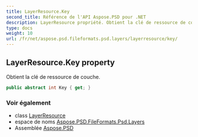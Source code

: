 ```yaml
---
title: LayerResource.Key
second_title: Référence de l'API Aspose.PSD pour .NET
description: LayerResource propriété. Obtient la clé de ressource de couche.
type: docs
weight: 10
url: /fr/net/aspose.psd.fileformats.psd.layers/layerresource/key/
---
```

## LayerResource.Key property

Obtient la clé de ressource de couche.

```csharp
public abstract int Key { get; }
```

### Voir également

* class [LayerResource](../)
* espace de noms [Aspose.PSD.FileFormats.Psd.Layers](../../layerresource/)
* Assemblée [Aspose.PSD](../../../)



